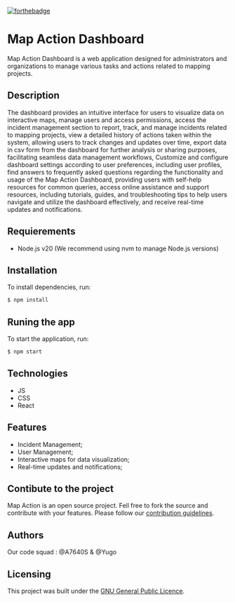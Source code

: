 [![forthebadge](https://forthebadge.com/images/badges/made-with-react.svg)](https://forthebadge.com)

# Map Action Dashboard

Map Action Dashboard is a web application designed for administrators and organizations to manage various tasks and actions related to mapping projects.

## Description

The dashboard provides an intuitive interface for users to visualize data on interactive maps, manage users and access permissions, access the incident management section to report, track, and manage incidents related to mapping projects, view a detailed history of actions taken within the system, allowing users to track changes and updates over time, export data in csv form from the dashboard for further analysis or sharing purposes, facilitating seamless data management workflows, Customize and configure dashboard settings according to user preferences, including user profiles, find answers to frequently asked questions regarding the functionality and usage of the Map Action Dashboard, providing users with self-help resources for common queries, access online assistance and support resources, including tutorials, guides, and troubleshooting tips to help users navigate and utilize the dashboard effectively, and receive real-time updates and notifications.

## Requierements 

- Node.js v20 (We recommend using nvm to manage Node.js versions)

## Installation 

To install dependencies, run:

```bash
$ npm install

```

## Runing the app

To start the application, run:

```bash
$ npm start
```


## Technologies
- JS
- CSS
- React

## Features

- Incident Management;
- User Management;
- Interactive maps for data visualization;
- Real-time updates and notifications;

## Contibute to the project
Map Action is an open source project. Fell free to fork the source and contribute with your features. Please follow our [contribution guidelines](CONTRIBUTING.md).

## Authors
Our code squad : @A7640S & @Yugo

## Licensing

This project was built under the [GNU General Public Licence](LICENSE).
